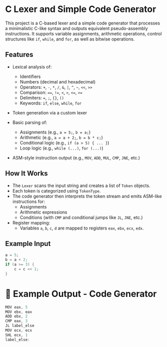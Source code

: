 # C Lexer and Simple Code Generator

This project is a C-based lexer and a simple code generator that processes a minimalistic C-like syntax and outputs equivalent pseudo-assembly instructions. It supports variable assignments, arithmetic operations, control structures like `if`, `while`, and `for`, as well as bitwise operations.

## Features

- Lexical analysis of:
  - Identifiers
  - Numbers (decimal and hexadecimal)
  - Operators: `+`, `-`, `*`, `/`, `&`, `|`, `^`, `~`, `<<`, `>>`
  - Comparison: `==`, `!=`, `<`, `>`, `<=`, `>=`
  - Delimiters: `=`, `;`, `{}`, `()`
  - Keywords: `if`, `else`, `while`, `for`

- Token generation via a custom lexer
- Basic parsing of:
  - Assignments (e.g., `a = 5;`, `b = a;`)
  - Arithmetic (e.g., `a = a + 2;`, `b = b * c;`)
  - Conditional logic (e.g., `if (a > 5) { ... }`)
  - Loop logic (e.g., `while (...)`, `for (...)`)
- ASM-style instruction output (e.g., `MOV`, `ADD`, `MUL`, `CMP`, `JNE`, etc.)

## How It Works

- The `Lexer` scans the input string and creates a list of `Token` objects.
- Each token is categorized using `TokenType`.
- The code generator then interprets the token stream and emits ASM-like instructions for:
  - Assignments
  - Arithmetic expressions
  - Conditions (with `CMP` and conditional jumps like `JL`, `JNE`, etc.)
- Register mapping:
  - Variables `a`, `b`, `c`, `d` are mapped to registers `eax`, `ebx`, `ecx`, `edx`.

## Example Input

```c
a = 5;
b = a + 2;
if (a >= 3) {
    c = c << 1;
}
```
# 🧾 Example Output - Code Generator
```c
MOV eax, 5
MOV ebx, eax
ADD ebx, 2
CMP eax, 3
JL label_else
MOV ecx, ecx
SHL ecx, 1
label_else:
```

